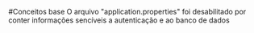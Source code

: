 #Conceitos base
O arquivo "application.properties" foi desabilitado por conter informações sencíveis a autenticação e ao banco de dados